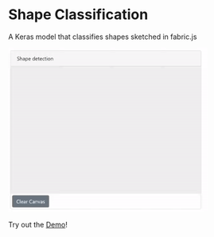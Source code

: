 # Shape Classification
A Keras model that classifies shapes sketched in fabric.js

<img src="https://github.com/christian-vorhemus/shape-classification/blob/master/resources/shapedetection.gif" style="width:400px;" />

Try out the <a href="https://christian-vorhemus.github.io/shape-classification/test/index.html" target="_blank">Demo</a>!
